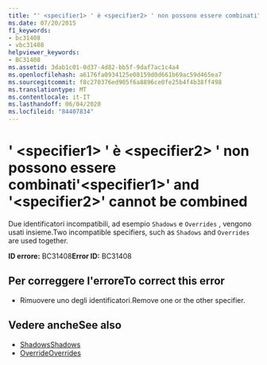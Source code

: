 ```yaml
---
title: "' <specifier1> ' è <specifier2> ' non possono essere combinati"
ms.date: 07/20/2015
f1_keywords:
- bc31408
- vbc31408
helpviewer_keywords:
- BC31408
ms.assetid: 3dab1c01-0d37-4d82-bb5f-9daf7ac1c4a4
ms.openlocfilehash: a6176fa0934125e08159d0d661b69ac59d465ea7
ms.sourcegitcommit: f8c270376ed905f6a8896ce0fe25b4f4b38ff498
ms.translationtype: MT
ms.contentlocale: it-IT
ms.lasthandoff: 06/04/2020
ms.locfileid: "84407834"
---
```

# <a name="specifier1-and-specifier2-cannot-be-combined"></a><span data-ttu-id="e2542-102">' \<specifier1> ' è \<specifier2> ' non possono essere combinati</span><span class="sxs-lookup"><span data-stu-id="e2542-102">'\<specifier1>' and '\<specifier2>' cannot be combined</span></span>
<span data-ttu-id="e2542-103">Due identificatori incompatibili, ad esempio `Shadows` e `Overrides` , vengono usati insieme.</span><span class="sxs-lookup"><span data-stu-id="e2542-103">Two incompatible specifiers, such as `Shadows` and `Overrides` are used together.</span></span>  
  
 <span data-ttu-id="e2542-104">**ID errore:** BC31408</span><span class="sxs-lookup"><span data-stu-id="e2542-104">**Error ID:** BC31408</span></span>  
  
## <a name="to-correct-this-error"></a><span data-ttu-id="e2542-105">Per correggere l'errore</span><span class="sxs-lookup"><span data-stu-id="e2542-105">To correct this error</span></span>  
  
- <span data-ttu-id="e2542-106">Rimuovere uno degli identificatori.</span><span class="sxs-lookup"><span data-stu-id="e2542-106">Remove one or the other specifier.</span></span>  
  
## <a name="see-also"></a><span data-ttu-id="e2542-107">Vedere anche</span><span class="sxs-lookup"><span data-stu-id="e2542-107">See also</span></span>

- [<span data-ttu-id="e2542-108">Shadows</span><span class="sxs-lookup"><span data-stu-id="e2542-108">Shadows</span></span>](../language-reference/modifiers/shadows.md)
- [<span data-ttu-id="e2542-109">Override</span><span class="sxs-lookup"><span data-stu-id="e2542-109">Overrides</span></span>](../language-reference/modifiers/overrides.md)
